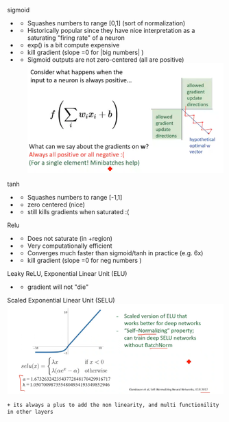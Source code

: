 sigmoid 
- + Squashes numbers to range [0,1] (sort of normalization)
- + Historically popular since they have nice interpretation as a saturating "firing rate" of a neuron
- - exp() is a bit compute expensive
- - kill gradient (slope =0 for |big numbers| )
- - Sigmoid outputs are not zero-centered (all are positive)
![](attachment/93c0dad3e761eedc3e21d70b7278566d.png)


tanh
- + Squashes numbers to range [-1,1]
- + zero centered (nice)
- - still kills gradients when saturated :(

Relu
- + Does not saturate (in +region)
- + Very computationally efficient
- + Converges much faster than sigmoid/tanh in practice (e.g. 6x)
- - kill gradient (slope =0 for neg numbers )

Leaky ReLU, Exponential Linear Unit (ELU)
- + gradient will not "die"

Scaled Exponential Linear Unit (SELU)
![](attachment/ba13a58f5b7e09795ea044e69beab60b.png)

	+ its always a plus to add the non linearity, and multi functionility in other layers


